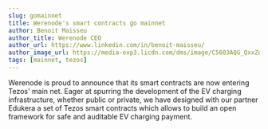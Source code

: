 ```yaml
---
slug: gomainnet
title: Werenode's smart contracts go mainnet
author: Benoit Maisseu
author_title: Werenode CEO
author_url: https://www.linkedin.com/in/benoit-maisseu/
author_image_url: https://media-exp3.licdn.com/dms/image/C5603AQG_QxxZdD8C_w/profile-displayphoto-shrink_400_400/0/1517732102673?e=1631750400&v=beta&t=qoz12hKiv1LkXcyCSMXaEcCMLYeXgEwDkzRpwKmCPJY
tags: [mainnet, tezos]
---
```


Werenode is proud to announce that its smart contracts are now entering Tezos' main net. Eager at spurring the development of the EV charging infrastructure, whether public or private, we have designed with our partner Edukera a set of Tezos smart contracts which allows to build an open framework for safe and auditable EV charging payment.
